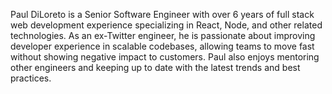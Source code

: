 Paul DiLoreto is a Senior Software Engineer with over 6 years of full stack web development experience specializing in React, Node, and other related technologies. As an ex-Twitter engineer, he is passionate about improving developer experience in scalable codebases, allowing teams to move fast without showing negative impact to customers. Paul also enjoys mentoring other engineers and keeping up to date with the latest trends and best practices.
